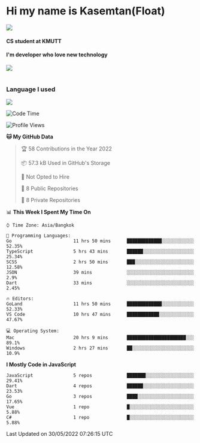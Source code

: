 # Hi my name is Kasemtan(Float)
![](https://64.media.tumblr.com/9c2a8f831efe8da556ffbf89cebb52c9/b86c1ab833a37e32-93/s1280x1920/d000dc22f75df64be2bc150f5fa69c4f6df6bb07.gifv)
#### CS student at KMUTT
#### I'm developer who love new technology
[![](https://github-readme-stats.vercel.app/api?username=FloatKasemtan&show_icons=true&theme=nightowl)]()
#
### Language I used
[![](https://github-readme-stats.vercel.app/api/top-langs/?username=FloatKasemtan&layout=compact&theme=nightowl)]()
<!--START_SECTION:waka-->
![Code Time](http://img.shields.io/badge/Code%20Time-401%20hrs%2049%20mins-blue)

![Profile Views](http://img.shields.io/badge/Profile%20Views-7-blue)

**🐱 My GitHub Data** 

> 🏆 58 Contributions in the Year 2022
 > 
> 📦 57.3 kB Used in GitHub's Storage 
 > 
> 🚫 Not Opted to Hire
 > 
> 📜 8 Public Repositories 
 > 
> 🔑 8 Private Repositories  
 > 
📊 **This Week I Spent My Time On** 

```text
⌚︎ Time Zone: Asia/Bangkok

💬 Programming Languages: 
Go                       11 hrs 50 mins      █████████████░░░░░░░░░░░░   52.35% 
TypeScript               5 hrs 43 mins       ██████░░░░░░░░░░░░░░░░░░░   25.34% 
SCSS                     2 hrs 50 mins       ███░░░░░░░░░░░░░░░░░░░░░░   12.58% 
JSON                     39 mins             ░░░░░░░░░░░░░░░░░░░░░░░░░   2.9% 
Dart                     33 mins             ░░░░░░░░░░░░░░░░░░░░░░░░░   2.45%

🔥 Editors: 
GoLand                   11 hrs 50 mins      █████████████░░░░░░░░░░░░   52.33% 
VS Code                  10 hrs 47 mins      ████████████░░░░░░░░░░░░░   47.67%

💻 Operating System: 
Mac                      20 hrs 9 mins       ██████████████████████░░░   89.1% 
Windows                  2 hrs 27 mins       ██░░░░░░░░░░░░░░░░░░░░░░░   10.9%

```

**I Mostly Code in JavaScript** 

```text
JavaScript               5 repos             ███████░░░░░░░░░░░░░░░░░░   29.41% 
Dart                     4 repos             ██████░░░░░░░░░░░░░░░░░░░   23.53% 
Go                       3 repos             ████░░░░░░░░░░░░░░░░░░░░░   17.65% 
Vue                      1 repo              █░░░░░░░░░░░░░░░░░░░░░░░░   5.88% 
C#                       1 repo              █░░░░░░░░░░░░░░░░░░░░░░░░   5.88%

```



 Last Updated on 30/05/2022 07:26:15 UTC
<!--END_SECTION:waka-->
<!--
**FloatKasemtan/FloatKasemtan** is a ✨ _special_ ✨ repository because its `README.md` (this file) appears on your GitHub profile.

Here are some ideas to get you started:

- 🔭 I’m currently working on ...
- 🌱 I’m currently learning ...
- 👯 I’m looking to collaborate on ...
- 🤔 I’m looking for help with ...
- 💬 Ask me about ...
- 📫 How to reach me: ...
- 😄 Pronouns: ...
- ⚡ Fun fact: ...
-->
